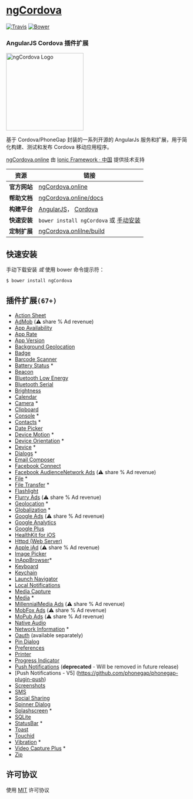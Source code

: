 
[ngCordova](http://ngcordova.online/)
==========

[![Travis](https://img.shields.io/travis/driftyco/ng-cordova.svg?style=flat)](https://travis-ci.org/driftyco/ng-cordova) [![Bower](https://img.shields.io/badge/bower-ngCordova-FFCC2F.svg?style=flat)](http://bower.io/search/?q=ngCordova)

### AngularJS Cordova 插件扩展


[<img src="http://ionicframework.com/img/ngcordova-context-logo.png" alt="ngCordova Logo" width="210px" height="210px" />](http://ngcordova.online/)


基于 Cordova/PhoneGap 封装的一系列开源的 AngularJs 服务和扩展，用于简化构建、测试和发布 Cordova 移动应用程序。 

[ngCordova.online](http://ngcordova.online/) 由  [Ionic Framework · 中国](http://ionicframework.online/) 提供技术支持

| 资源| 链接|
|------------|---------|
| **官方网站** | [ngCordova.online](http://ngcordova.online/) |
| **帮助文档** | [ngCordova.online/docs](http://ngcordova.com/docs/) |
| **构建平台** | [AngularJS](https://github.com/angular/angular.js)，  [Cordova](http://cordova.apache.org/) |
| **快速安装** | `bower install ngCordova` 或 [手动安装](https://github.com/Vultur/ng-cordova/archive/master.zip) |
| **定制扩展** | [ngCordova.onlilne/build](http://ngcordova.online/build/) |


## 快速安装

手动下载安装 
*或*
使用 bower 命令提示符：

```bash
$ bower install ngCordova
```

## 插件扩展`(67+)`

- [Action Sheet](https://github.com/EddyVerbruggen/cordova-plugin-actionsheet)
- [AdMob](https://github.com/floatinghotpot/cordova-plugin-admob) (:warning: share % Ad revenue)
- [App Availability](https://github.com/ohh2ahh/AppAvailability)
- [App Rate](https://github.com/pushandplay/cordova-plugin-apprate)
- [App Version](https://github.com/whiteoctober/cordova-plugin-app-version)
- [Background Geolocation](https://github.com/christocracy/cordova-plugin-background-geolocation)
- [Badge](https://github.com/katzer/cordova-plugin-badge)
- [Barcode Scanner](https://github.com/wildabeast/BarcodeScanner)
- [Battery Status](https://github.com/apache/cordova-plugin-battery-status) *
- [Beacon](https://github.com/petermetz/cordova-plugin-ibeacon)
- [Bluetooth Low Energy](https://github.com/don/cordova-plugin-ble-central)
- [Bluetooth Serial](https://github.com/don/BluetoothSerial)
- [Brightness](https://github.com/fiscal-cliff/phonegap-plugin-brightness)
- [Calendar](https://github.com/EddyVerbruggen/Calendar-PhoneGap-Plugin)
- [Camera](https://github.com/apache/cordova-plugin-camera) *
- [Clipboard](https://github.com/VersoSolutions/CordovaClipboard)
- [Console](https://github.com/apache/cordova-plugin-console) *
- [Contacts](https://github.com/apache/cordova-plugin-contacts) *
- [Date Picker](https://github.com/VitaliiBlagodir/cordova-plugin-datepicker)
- [Device Motion](https://github.com/apache/cordova-plugin-device-motion) *
- [Device Orientation](https://github.com/apache/cordova-plugin-device-orientation) *
- [Device](https://github.com/apache/cordova-plugin-device) *
- [Dialogs](https://github.com/apache/cordova-plugin-dialogs) *
- [Email Composer](https://github.com/katzer/cordova-plugin-email-composer)
- [Facebook Connect](https://github.com/Wizcorp/phonegap-facebook-plugin)
- [Facebook AudienceNetwork Ads](https://github.com/floatinghotpot/cordova-plugin-facebookads) (:warning: share % Ad revenue)
- [File](https://github.com/apache/cordova-plugin-file) *
- [File Transfer](https://github.com/apache/cordova-plugin-file-transfer) *
- [Flashlight](https://github.com/EddyVerbruggen/Flashlight-PhoneGap-Plugin)
- [Flurry Ads](https://github.com/floatinghotpot/cordova-plugin-flurry) (:warning: share % Ad revenue)
- [Geolocation](https://github.com/apache/cordova-plugin-geolocation) *
- [Globalization](https://github.com/apache/cordova-plugin-globalization) *
- [Google Ads](https://github.com/floatinghotpot/cordova-admob-pro) (:warning: share % Ad revenue)
- [Google Analytics](https://github.com/danwilson/google-analytics-plugin)
- [Google Plus](https://github.com/EddyVerbruggen/cordova-plugin-googleplus)
- [HealthKit for iOS](https://github.com/Telerik-Verified-Plugins/HealthKit)
- [Httpd (Web Server)](https://github.com/floatinghotpot/cordova-httpd)
- [Apple iAd](https://github.com/floatinghotpot/cordova-iad-pro) (:warning: share % Ad revenue)
- [Image Picker](https://github.com/wymsee/cordova-imagePicker)
- [InAppBrowser](https://github.com/apache/cordova-plugin-inappbrowser)*
- [Keyboard](https://github.com/driftyco/ionic-plugin-keyboard)
- [Keychain](https://github.com/shazron/KeychainPlugin)
- [Launch Navigator](https://github.com/dpa99c/phonegap-launch-navigator)
- [Local Notifications](https://github.com/katzer/cordova-plugin-local-notifications/)
- [Media Capture](https://github.com/apache/cordova-plugin-media-capture)
- [Media](https://github.com/apache/cordova-plugin-media) *
- [MillennialMedia Ads](https://github.com/floatinghotpot/cordova-plugin-mmedia) (:warning: share % Ad revenue)
- [MobFox Ads](https://github.com/floatinghotpot/cordova-mobfox-pro) (:warning: share % Ad revenue)
- [MoPub Ads](https://github.com/floatinghotpot/cordova-plugin-mopub) (:warning: share % Ad revenue)
- [Native Audio](https://github.com/SidneyS/cordova-plugin-nativeaudio)
- [Network Information](https://github.com/apache/cordova-plugin-network-information) *
- [Oauth](https://github.com/nraboy/ng-cordova-oauth) (available separately)
- [Pin Dialog](https://github.com/Paldom/PinDialog)
- [Preferences](https://github.com/apla/me.apla.cordova.app-preferences)
- [Printer](https://github.com/katzer/cordova-plugin-printer)
- [Progress Indicator](https://github.com/pbernasconi/cordova-progressIndicator)
- [Push Notifications](https://github.com/phonegap-build/PushPlugin) (**deprecated** - Will be removed in future release)
- [Push Notifications - V5] (https://github.com/phonegap/phonegap-plugin-push)
- [Screenshots](https://github.com/gitawego/cordova-screenshot)
- [SMS](https://github.com/aharris88/phonegap-sms-plugin)
- [Social Sharing](https://github.com/EddyVerbruggen/SocialSharing-PhoneGap-Plugin)
- [Spinner Dialog](https://github.com/Paldom/SpinnerDialog)
- [Splashscreen](https://github.com/apache/cordova-plugin-splashscreen) *
- [SQLite](https://github.com/litehelpers/Cordova-sqlite-storage)
- [StatusBar](https://github.com/apache/cordova-plugin-statusbar) *
- [Toast](https://github.com/EddyVerbruggen/Toast-PhoneGap-Plugin)
- [Touchid](https://github.com/leecrossley/cordova-plugin-touchid)
- [Vibration](https://github.com/apache/cordova-plugin-vibration) *
- [Video Capture Plus](https://github.com/EddyVerbruggen/VideoCapturePlus-PhoneGap-Plugin) *
- [Zip](https://github.com/MobileChromeApps/cordova-plugin-zip)



## 许可协议

使用 [MIT](http://opensource.org/licenses/MIT) 许可协议
